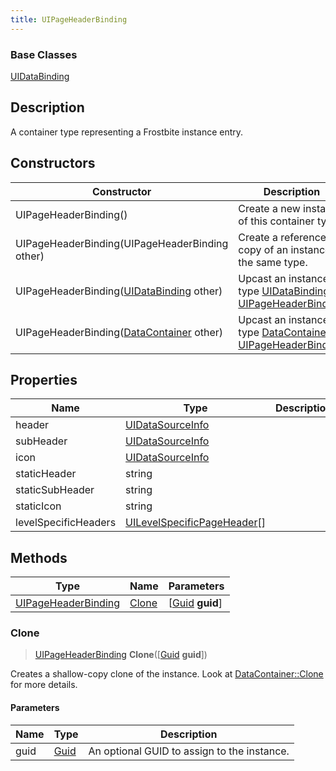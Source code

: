```yaml
---
title: UIPageHeaderBinding
---
```

### Base Classes

[UIDataBinding](UIDataBinding)

## Description

A container type representing a Frostbite instance entry.

## Constructors

| Constructor                                                                    | Description                                                                                                                   |
| ------------------------------------------------------------------------------ | ----------------------------------------------------------------------------------------------------------------------------- |
| UIPageHeaderBinding()                                                          | Create a new instance of this container type.                                                                                 |
| UIPageHeaderBinding(UIPageHeaderBinding other)                                 | Create a reference copy of an instance of the same type.                                                                      |
| UIPageHeaderBinding([UIDataBinding](UIDataBinding) other)                      | Upcast an instance of type [UIDataBinding](UIDataBinding) to [UIPageHeaderBinding](UIPageHeaderBinding).                      |
| UIPageHeaderBinding([DataContainer](/vext/ref/shared/class/datacontainer) other) | Upcast an instance of type [DataContainer](/vext/ref/shared/class/datacontainer) to [UIPageHeaderBinding](UIPageHeaderBinding). |

## Properties

| Name                 | Type                                                       | Description |
| -------------------- | ---------------------------------------------------------- | ----------- |
| header               | [UIDataSourceInfo](UIDataSourceInfo)                       |             |
| subHeader            | [UIDataSourceInfo](UIDataSourceInfo)                       |             |
| icon                 | [UIDataSourceInfo](UIDataSourceInfo)                       |             |
| staticHeader         | string                                                     |             |
| staticSubHeader      | string                                                     |             |
| staticIcon           | string                                                     |             |
| levelSpecificHeaders | [UILevelSpecificPageHeader](UILevelSpecificPageHeader)\[\] |             |

## Methods

| Type                                       | Name            | Parameters                                     |
| ------------------------------------------ | --------------- | ---------------------------------------------- |
| [UIPageHeaderBinding](UIPageHeaderBinding) | [Clone](#clone) | \[[Guid](/vext/ref/shared/class/guid) **guid**\] |

### Clone

> [UIPageHeaderBinding](UIPageHeaderBinding) **Clone**(\[[Guid](/vext/ref/shared/class/guid) **guid**\])

Creates a shallow-copy clone of the instance. Look at [DataContainer::Clone](/vext/ref/shared/class/datacontainer#clone) for more details.

#### Parameters

| Name | Type         | Description                                 |
| ---- | ------------ | ------------------------------------------- |
| guid | [Guid](Guid) | An optional GUID to assign to the instance. |
